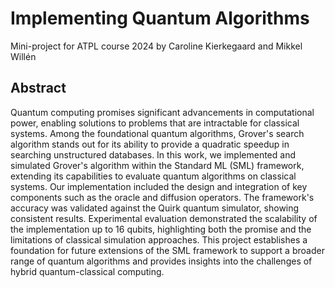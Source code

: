 # Implementing Quantum Algorithms
Mini-project for ATPL course 2024 by Caroline Kierkegaard and Mikkel Willén

## Abstract
Quantum computing promises significant advancements in computational power, enabling solutions to problems that are intractable for classical systems. Among the foundational quantum algorithms, Grover's search algorithm stands out for its ability to provide a quadratic speedup in searching unstructured databases. In this work, we implemented and simulated Grover's algorithm within the Standard ML (SML) framework, extending its capabilities to evaluate quantum algorithms on classical systems. Our implementation included the design and integration of key components such as the oracle and diffusion operators. The framework's accuracy was validated against the Quirk quantum simulator, showing consistent results. Experimental evaluation demonstrated the scalability of the implementation up to 16 qubits, highlighting both the promise and the limitations of classical simulation approaches. This project establishes a foundation for future extensions of the SML framework to support a broader range of quantum algorithms and provides insights into the challenges of hybrid quantum-classical computing.


